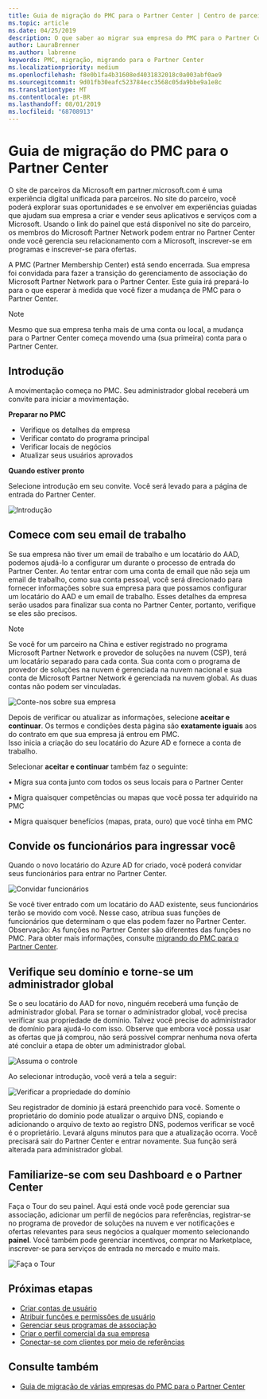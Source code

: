 ```yaml
---
title: Guia de migração do PMC para o Partner Center | Centro de parceiros
ms.topic: article
ms.date: 04/25/2019
description: O que saber ao migrar sua empresa do PMC para o Partner Center
author: LauraBrenner
ms.author: labrenne
keywords: PMC, migração, migrando para o Partner Center
ms.localizationpriority: medium
ms.openlocfilehash: f8e0b1fa4b31608ed4031832018c0a003abf0ae9
ms.sourcegitcommit: 9d01fb30eafc523784ecc3568c05da9bbe9a1e8c
ms.translationtype: MT
ms.contentlocale: pt-BR
ms.lasthandoff: 08/01/2019
ms.locfileid: "68708913"
---
```

# <a name="guide-to-migrating-from-pmc-to-partner-center"></a>Guia de migração do PMC para o Partner Center

O site de parceiros da Microsoft em partner.microsoft.com é uma experiência digital unificada para parceiros. No site do parceiro, você poderá explorar suas oportunidades e se envolver em experiências guiadas que ajudam sua empresa a criar e vender seus aplicativos e serviços com a Microsoft. Usando o link do painel que está disponível no site do parceiro, os membros do Microsoft Partner Network podem entrar no Partner Center onde você gerencia seu relacionamento com a Microsoft, inscrever-se em programas e inscrever-se para ofertas. 

A PMC (Partner Membership Center) está sendo encerrada. Sua empresa foi convidada para fazer a transição do gerenciamento de associação do Microsoft Partner Network para o Partner Center. Este guia irá prepará-lo para o que esperar à medida que você fizer a mudança de PMC para o Partner Center.

>[!Note]
>Mesmo que sua empresa tenha mais de uma conta ou local, a mudança para o Partner Center começa movendo uma (sua primeira) conta para o Partner Center.

## <a name="get-started"></a>Introdução

A movimentação começa no PMC. Seu administrador global receberá um convite para iniciar a movimentação. 

**Preparar no PMC**
- Verifique os detalhes da empresa 
- Verificar contato do programa principal 
- Verificar locais de negócios
- Atualizar seus usuários aprovados

**Quando estiver pronto**

Selecione introdução em seu convite. Você será levado para a página de entrada do Partner Center.

![Introdução](images/migration/getstarted.jpg)

## <a name="start-with-your-work-email"></a>Comece com seu email de trabalho

Se sua empresa não tiver um email de trabalho e um locatário do AAD, podemos ajudá-lo a configurar um durante o processo de entrada do Partner Center. Ao tentar entrar com uma conta de email que não seja um email de trabalho, como sua conta pessoal, você será direcionado para fornecer informações sobre sua empresa para que possamos configurar um locatário do AAD e um email de trabalho.
Esses detalhes da empresa serão usados para finalizar sua conta no Partner Center, portanto, verifique se eles são precisos.

>[!Note]
>Se você for um parceiro na China e estiver registrado no programa Microsoft Partner Network e provedor de soluções na nuvem (CSP), terá um locatário separado para cada conta. Sua conta com o programa de provedor de soluções na nuvem é gerenciada na nuvem nacional e sua conta de Microsoft Partner Network é gerenciada na nuvem global. As duas contas não podem ser vinculadas.

![Conte-nos sobre sua empresa](images/migration/newtellusabout.png)

Depois de verificar ou atualizar as informações, selecione **aceitar e continuar**.
Os termos e condições desta página são **exatamente iguais** aos do contrato em que sua empresa já entrou em PMC.  
Isso inicia a criação do seu locatário do Azure AD e fornece a conta de trabalho.

Selecionar **aceitar e continuar** também faz o seguinte:

• Migra sua conta junto com todos os seus locais para o Partner Center

• Migra quaisquer competências ou mapas que você possa ter adquirido na PMC

• Migra quaisquer benefícios (mapas, prata, ouro) que você tinha em PMC

## <a name="invite-employees-to-join-you"></a>Convide os funcionários para ingressar você

Quando o novo locatário do Azure AD for criado, você poderá convidar seus funcionários para entrar no Partner Center.

![Convidar funcionários](images/migration/invite.png)


Se você tiver entrado com um locatário do AAD existente, seus funcionários terão se movido com você. Nesse caso, atribua suas funções de funcionários que determinam o que elas podem fazer no Partner Center. Observação: As funções no Partner Center são diferentes das funções no PMC. Para obter mais informações, consulte [migrando do PMC para o Partner Center](move-pmc-pc-map.md).

## <a name="verify-your-domain-and-become-a-global-admin"></a>Verifique seu domínio e torne-se um administrador global  

Se o seu locatário do AAD for novo, ninguém receberá uma função de administrador global. Para se tornar o administrador global, você precisa verificar sua propriedade de domínio. Talvez você precise do administrador de domínio para ajudá-lo com isso. Observe que embora você possa usar as ofertas que já comprou, não será possível comprar nenhuma nova oferta até concluir a etapa de obter um administrador global. 

![Assuma o controle](images/migration/takecontrol.png)

Ao selecionar introdução, você verá a tela a seguir:

![Verificar a propriedade do domínio](images/migration/verifytxt.png)

Seu registrador de domínio já estará preenchido para você. Somente o proprietário do domínio pode atualizar o arquivo DNS, copiando e adicionando o arquivo de texto ao registro DNS, podemos verificar se você é o proprietário. Levará alguns minutos para que a atualização ocorra. Você precisará sair do Partner Center e entrar novamente. Sua função será alterada para administrador global. 


## <a name="get-acquainted-with-your-dashboard-and-partner-center"></a>Familiarize-se com seu Dashboard e o Partner Center

Faça o Tour do seu painel. Aqui está onde você pode gerenciar sua associação, adicionar um perfil de negócios para referências, registrar-se no programa de provedor de soluções na nuvem e ver notificações e ofertas relevantes para seus negócios a qualquer momento selecionando **painel**. Você também pode gerenciar incentivos, comprar no Marketplace, inscrever-se para serviços de entrada no mercado e muito mais.  

![Faça o Tour](images/migration/fre.png)

## <a name="next-steps"></a>Próximas etapas

- [Criar contas de usuário](create-user-accounts-and-set-permissions.md)
- [Atribuir funções e permissões de usuário](permissions-overview.md)
- [Gerenciar seus programas de associação](renew-mpn-offers.md)
- [Criar o perfil comercial da sua empresa](create-a-marketing-profile.md)
- [Conectar-se com clientes por meio de referências](responding-to-referrals.md)

## <a name="see-also"></a>Consulte também

- [Guia de migração de várias empresas do PMC para o Partner Center](move-multiple-companies.md)
